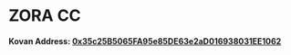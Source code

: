 # ZORA CC

#### Kovan Address: [0x35c25B5065FA95e85DE63e2aD016938031EE1062](https://kovan.etherscan.io/address/0x35c25B5065FA95e85DE63e2aD016938031EE1062)
